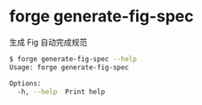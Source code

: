 # forge generate-fig-spec

生成 Fig 自动完成规范

```bash
$ forge generate-fig-spec --help
Usage: forge generate-fig-spec

Options:
  -h, --help  Print help
```
